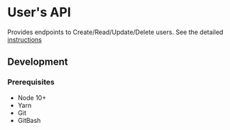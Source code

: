 # User's API
Provides endpoints to Create/Read/Update/Delete users.  See the detailed [instructions](problem-description.md)

## Development

### Prerequisites
- Node 10+
- Yarn
- Git
- GitBash
